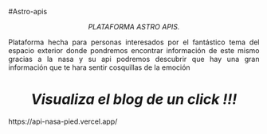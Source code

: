 #Astro-apis

<p align="center", > <i>   PLATAFORMA ASTRO APIS.</i> </p>


<p align="justify"> Plataforma hecha para personas interesados por el fantástico tema del espacio exterior donde pondremos encontrar información de este mismo gracias a la nasa y su api podremos descubrir que hay una gran información que te hara sentir cosquillas de la emoción</p>

<H1 align="center"> <I> Visualiza el blog de un click !!! </I></H1>
https://api-nasa-pied.vercel.app/
 
